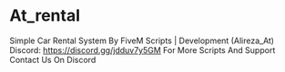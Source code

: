 # At_rental
Simple Car Rental System By FiveM Scripts | Development (Alireza_At)
Discord: https://discord.gg/jdduv7y5GM
For More Scripts And Support Contact Us On Discord
